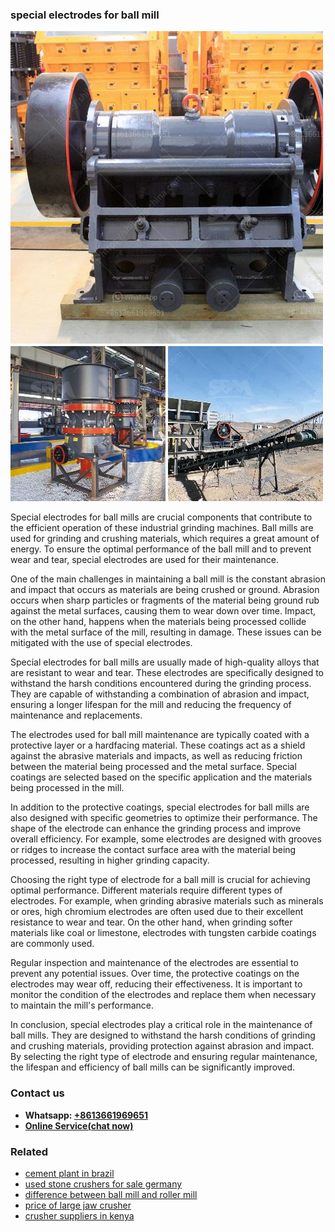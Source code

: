 <h3>special electrodes for ball mill</h3><img src='1708498365.jpg' alt=''><p>Special electrodes for ball mills are crucial components that contribute to the efficient operation of these industrial grinding machines. Ball mills are used for grinding and crushing materials, which requires a great amount of energy. To ensure the optimal performance of the ball mill and to prevent wear and tear, special electrodes are used for their maintenance.</p><p>One of the main challenges in maintaining a ball mill is the constant abrasion and impact that occurs as materials are being crushed or ground. Abrasion occurs when sharp particles or fragments of the material being ground rub against the metal surfaces, causing them to wear down over time. Impact, on the other hand, happens when the materials being processed collide with the metal surface of the mill, resulting in damage. These issues can be mitigated with the use of special electrodes.</p><p>Special electrodes for ball mills are usually made of high-quality alloys that are resistant to wear and tear. These electrodes are specifically designed to withstand the harsh conditions encountered during the grinding process. They are capable of withstanding a combination of abrasion and impact, ensuring a longer lifespan for the mill and reducing the frequency of maintenance and replacements.</p><p>The electrodes used for ball mill maintenance are typically coated with a protective layer or a hardfacing material. These coatings act as a shield against the abrasive materials and impacts, as well as reducing friction between the material being processed and the metal surface. Special coatings are selected based on the specific application and the materials being processed in the mill.</p><p>In addition to the protective coatings, special electrodes for ball mills are also designed with specific geometries to optimize their performance. The shape of the electrode can enhance the grinding process and improve overall efficiency. For example, some electrodes are designed with grooves or ridges to increase the contact surface area with the material being processed, resulting in higher grinding capacity.</p><p>Choosing the right type of electrode for a ball mill is crucial for achieving optimal performance. Different materials require different types of electrodes. For example, when grinding abrasive materials such as minerals or ores, high chromium electrodes are often used due to their excellent resistance to wear and tear. On the other hand, when grinding softer materials like coal or limestone, electrodes with tungsten carbide coatings are commonly used.</p><p>Regular inspection and maintenance of the electrodes are essential to prevent any potential issues. Over time, the protective coatings on the electrodes may wear off, reducing their effectiveness. It is important to monitor the condition of the electrodes and replace them when necessary to maintain the mill's performance.</p><p>In conclusion, special electrodes play a critical role in the maintenance of ball mills. They are designed to withstand the harsh conditions of grinding and crushing materials, providing protection against abrasion and impact. By selecting the right type of electrode and ensuring regular maintenance, the lifespan and efficiency of ball mills can be significantly improved.</p><h3>Contact us</h3><ul><li><strong>Whatsapp:&nbsp;<a href="https://wa.me/8613661969651">+8613661969651</a></strong></li><li><a href="https://swt.shibang-china.com/?git&amp;zhl&amp;special electrodes for ball mill"><strong>Online Service(chat now)</strong></a></li></ul><h3>Related</h3><ul><li><a href='cement plant in brazil.md'>cement plant in brazil</a></li><li><a href='used stone crushers for sale germany.md'>used stone crushers for sale germany</a></li><li><a href='difference between ball mill and roller mill.md'>difference between ball mill and roller mill</a></li><li><a href='price of large jaw crusher.md'>price of large jaw crusher</a></li><li><a href='crusher suppliers in kenya.md'>crusher suppliers in kenya</a></li></ul>